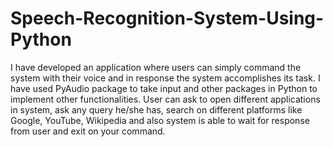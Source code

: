 # Speech-Recognition-System-Using-Python
I have developed an application where users can simply command the system with their voice and in response the system accomplishes its task.
I have used PyAudio package to take input and other packages in Python to implement other functionalities.
User can  ask to open different applications in system, ask any query he/she has, search on different platforms like Google, YouTube, Wikipedia and also system is able to wait for response from user and exit on your command.

